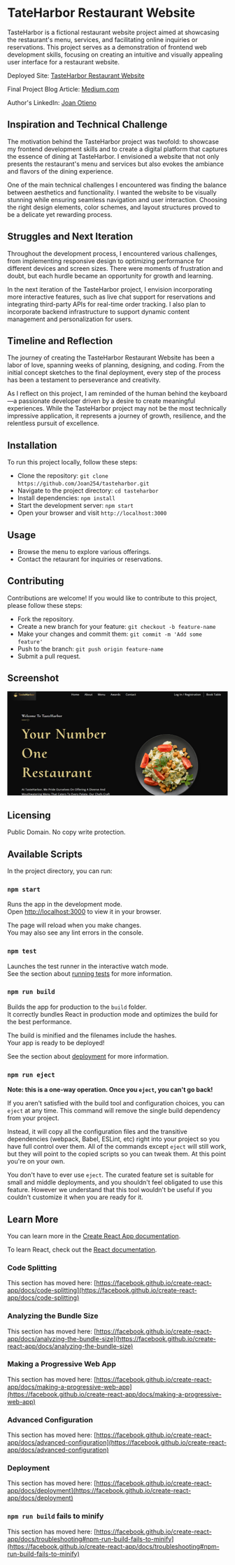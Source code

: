 # TateHarbor Restaurant Website

TasteHarbor is a fictional restaurant website project aimed at showcasing the restaurant's menu, services, and facilitating online inquiries or reservations. This project serves as a demonstration of frontend web development skills, focusing on creating an intuitive and visually appealing user interface for a restaurant website.

Deployed Site: [TasteHarbor Restaurant Website](https://tasteharbor-restaurant.netlify.app)

Final Project Blog Article: [Medium.com](https://medium.com/@joanotieno1998/tasteharbor-restaurant-website-6c6738ee122a)

Author's LinkedIn: [Joan Otieno](https://www.linkedin.com/in/joan-achieng-869337190/)

## Inspiration and Technical Challenge

The motivation behind the TasteHarbor project was twofold: to showcase my frontend development skills and to create a digital platform that captures the essence of dining at TasteHarbor. I envisioned a website that not only presents the restaurant's menu and services but also evokes the ambiance and flavors of the dining experience.

One of the main technical challenges I encountered was finding the balance between aesthetics and functionality. I wanted the website to be visually stunning while ensuring seamless navigation and user interaction. Choosing the right design elements, color schemes, and layout structures proved to be a delicate yet rewarding process.

## Struggles and Next Iteration

Throughout the development process, I encountered various challenges, from implementing responsive design to optimizing performance for different devices and screen sizes. There were moments of frustration and doubt, but each hurdle became an opportunity for growth and learning.

In the next iteration of the TasteHarbor project, I envision incorporating more interactive features, such as live chat support for reservations and integrating third-party APIs for real-time order tracking. I also plan to incorporate backend infrastructure to support dynamic content management and personalization for users.

## Timeline and Reflection

The journey of creating the TasteHarbor Restaurant Website has been a labor of love, spanning weeks of planning, designing, and coding. From the initial concept sketches to the final deployment, every step of the process has been a testament to perseverance and creativity.

As I reflect on this project, I am reminded of the human behind the keyboard—a passionate developer driven by a desire to create meaningful experiences. While the TasteHarbor project may not be the most technically impressive application, it represents a journey of growth, resilience, and the relentless pursuit of excellence.

## Installation

To run this project locally, follow these steps:
* Clone the repository: `git clone https://github.com/Joan254/tasteharbor.git`
* Navigate to the project directory: `cd tasteharbor`
* Install dependencies: `npm install`
* Start the development server: `npm start`
* Open your browser and visit `http://localhost:3000`

## Usage

* Browse the menu to explore various offerings.
* Contact the retaurant for inquiries or reservations.

## Contributing

Contributions are welcome! If you would like to contribute to this project, please follow these steps:
* Fork the repository.
* Create a new branch for your feature: `git checkout -b feature-name`
* Make your changes and commit them: `git commit -m 'Add some feature'`
* Push to the branch: `git push origin feature-name`
* Submit a pull request.

## Screenshot

![alt text](tasteharbor-screenshot.png)

## Licensing

Public Domain. No copy write protection.

## Available Scripts

In the project directory, you can run:

### `npm start`

Runs the app in the development mode.\
Open [http://localhost:3000](http://localhost:3000) to view it in your browser.

The page will reload when you make changes.\
You may also see any lint errors in the console.

### `npm test`

Launches the test runner in the interactive watch mode.\
See the section about [running tests](https://facebook.github.io/create-react-app/docs/running-tests) for more information.

### `npm run build`

Builds the app for production to the `build` folder.\
It correctly bundles React in production mode and optimizes the build for the best performance.

The build is minified and the filenames include the hashes.\
Your app is ready to be deployed!

See the section about [deployment](https://facebook.github.io/create-react-app/docs/deployment) for more information.

### `npm run eject`

**Note: this is a one-way operation. Once you `eject`, you can't go back!**

If you aren't satisfied with the build tool and configuration choices, you can `eject` at any time. This command will remove the single build dependency from your project.

Instead, it will copy all the configuration files and the transitive dependencies (webpack, Babel, ESLint, etc) right into your project so you have full control over them. All of the commands except `eject` will still work, but they will point to the copied scripts so you can tweak them. At this point you're on your own.

You don't have to ever use `eject`. The curated feature set is suitable for small and middle deployments, and you shouldn't feel obligated to use this feature. However we understand that this tool wouldn't be useful if you couldn't customize it when you are ready for it.

## Learn More

You can learn more in the [Create React App documentation](https://facebook.github.io/create-react-app/docs/getting-started).

To learn React, check out the [React documentation](https://reactjs.org/).

### Code Splitting

This section has moved here: [https://facebook.github.io/create-react-app/docs/code-splitting](https://facebook.github.io/create-react-app/docs/code-splitting)

### Analyzing the Bundle Size

This section has moved here: [https://facebook.github.io/create-react-app/docs/analyzing-the-bundle-size](https://facebook.github.io/create-react-app/docs/analyzing-the-bundle-size)

### Making a Progressive Web App

This section has moved here: [https://facebook.github.io/create-react-app/docs/making-a-progressive-web-app](https://facebook.github.io/create-react-app/docs/making-a-progressive-web-app)

### Advanced Configuration

This section has moved here: [https://facebook.github.io/create-react-app/docs/advanced-configuration](https://facebook.github.io/create-react-app/docs/advanced-configuration)

### Deployment

This section has moved here: [https://facebook.github.io/create-react-app/docs/deployment](https://facebook.github.io/create-react-app/docs/deployment)

### `npm run build` fails to minify

This section has moved here: [https://facebook.github.io/create-react-app/docs/troubleshooting#npm-run-build-fails-to-minify](https://facebook.github.io/create-react-app/docs/troubleshooting#npm-run-build-fails-to-minify)
